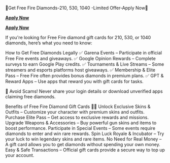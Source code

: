 🎁Get Free Fire Diamonds-210, 530, 1040 -Limited Offer-Apply Now🎁

**[Apply Now](https://sites.google.com/view/free-fire-free-diamond-gift-ca/home)**

**[Apply Now](https://sites.google.com/view/free-fire-free-diamond-gift-ca/home)**

If you're looking for Free Fire diamond gift cards for 210, 530, or 1040 diamonds, here’s what you need to know:

How to Get Free Diamonds Legally
✅ Garena Events – Participate in official Free Fire events and giveaways.
✅ Google Opinion Rewards – Complete surveys to earn Google Play credits.
✅ Tournaments & Live Streams – Some streamers and esports platforms host giveaways.
✅ Membership & Elite Pass – Free Fire often provides bonus diamonds in premium plans.
✅ GPT & Reward Apps – Use apps that reward you with gift cards for tasks.

🚨 Avoid Scams! Never share your login details or download unverified apps claiming free diamonds.

Benefits of Free Fire Diamond Gift Cards 💎🔥
Unlock Exclusive Skins & Outfits – Customize your character with premium skins and outfits.
Purchase Elite Pass – Get access to exclusive rewards and missions.
Upgrade Weapons & Accessories – Buy powerful gun skins and items to boost performance.
Participate in Special Events – Some events require diamonds to enter and win rare rewards.
Spin Luck Royale & Incubator – Try your luck to win legendary skins and rare items.
No Need for Real Money – A gift card allows you to get diamonds without spending your own money.
Easy & Safe Transactions – Official gift cards provide a secure way to top up your account.
